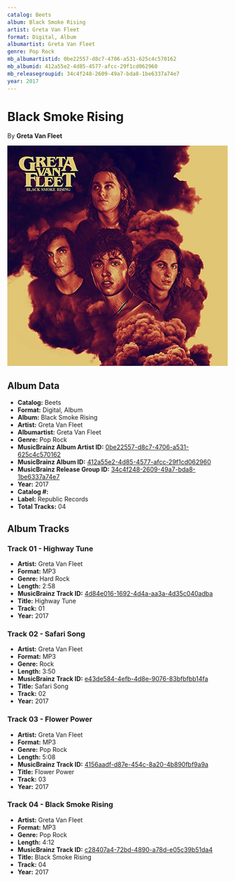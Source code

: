 ```yaml
---
catalog: Beets
album: Black Smoke Rising
artist: Greta Van Fleet
format: Digital, Album
albumartist: Greta Van Fleet
genre: Pop Rock
mb_albumartistid: 0be22557-d8c7-4706-a531-625c4c570162
mb_albumid: 412a55e2-4d85-4577-afcc-29f1cd062960
mb_releasegroupid: 34c4f248-2609-49a7-bda8-1be6337a74e7
year: 2017
---
```


# Black Smoke Rising

By **Greta Van Fleet**

![](../../assets/beetscovers/Greta_Van_Fleet-Black_Smoke_Rising.jpg)

## Album Data

- **Catalog:** Beets
- **Format:** Digital, Album
- **Album:** Black Smoke Rising
- **Artist:** Greta Van Fleet
- **Albumartist:** Greta Van Fleet
- **Genre:** Pop Rock
- **MusicBrainz Album Artist ID:** [0be22557-d8c7-4706-a531-625c4c570162](https://musicbrainz.org/artist/0be22557-d8c7-4706-a531-625c4c570162)
- **MusicBrainz Album ID:** [412a55e2-4d85-4577-afcc-29f1cd062960](https://musicbrainz.org/release/412a55e2-4d85-4577-afcc-29f1cd062960)
- **MusicBrainz Release Group ID:** [34c4f248-2609-49a7-bda8-1be6337a74e7](https://musicbrainz.org/release-group/34c4f248-2609-49a7-bda8-1be6337a74e7)
- **Year:** 2017
- **Catalog #:** 
- **Label:** Republic Records
- **Total Tracks:** 04

## Album Tracks

### Track 01 - Highway Tune

- **Artist:** Greta Van Fleet
- **Format:** MP3
- **Genre:** Hard Rock
- **Length:** 2:58
- **MusicBrainz Track ID:** [4d84e016-1692-4d4a-aa3a-4d35c040adba](https://musicbrainz.org/recording/4d84e016-1692-4d4a-aa3a-4d35c040adba)
- **Title:** Highway Tune
- **Track:** 01
- **Year:** 2017

### Track 02 - Safari Song

- **Artist:** Greta Van Fleet
- **Format:** MP3
- **Genre:** Rock
- **Length:** 3:50
- **MusicBrainz Track ID:** [e43de584-4efb-4d8e-9076-83bfbfbb14fa](https://musicbrainz.org/recording/e43de584-4efb-4d8e-9076-83bfbfbb14fa)
- **Title:** Safari Song
- **Track:** 02
- **Year:** 2017

### Track 03 - Flower Power

- **Artist:** Greta Van Fleet
- **Format:** MP3
- **Genre:** Pop Rock
- **Length:** 5:08
- **MusicBrainz Track ID:** [4156aadf-d87e-454c-8a20-4b890fbf9a9a](https://musicbrainz.org/recording/4156aadf-d87e-454c-8a20-4b890fbf9a9a)
- **Title:** Flower Power
- **Track:** 03
- **Year:** 2017

### Track 04 - Black Smoke Rising

- **Artist:** Greta Van Fleet
- **Format:** MP3
- **Genre:** Pop Rock
- **Length:** 4:12
- **MusicBrainz Track ID:** [c28407a4-72bd-4890-a78d-e05c39b51da4](https://musicbrainz.org/recording/c28407a4-72bd-4890-a78d-e05c39b51da4)
- **Title:** Black Smoke Rising
- **Track:** 04
- **Year:** 2017

